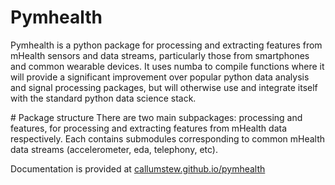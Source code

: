 # Pymhealth

Pymhealth is a python package for processing and extracting features from
mHealth sensors and data streams, particularly those from smartphones
and common wearable devices. It uses numba to compile functions where
it will provide a significant improvement over popular python data analysis
and signal processing packages, but will otherwise use and integrate itself
with the standard python data science stack.

# Package structure
There are two main subpackages: processing and features, for processing and
extracting features from mHealth data respectively. Each contains submodules
corresponding to common mHealth data streams (accelerometer, eda, telephony,
etc).

Documentation is provided at
[callumstew.github.io/pymhealth](https://callumstew.github.io/pymhealth/)
